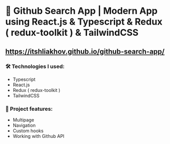 # 🔎 Github Search App | Modern App using React.js & Typescript & Redux ( redux-toolkit ) & TailwindCSS
## https://itshliakhov.github.io/github-search-app/

### 🛠 Technologies I used:
* Typescript
* React.js
* Redux ( redux-toolkit )
* TailwindCSS

### 🧰 Project features:
* Multipage
* Navigation
* Custom hooks
* Working with Github API 
